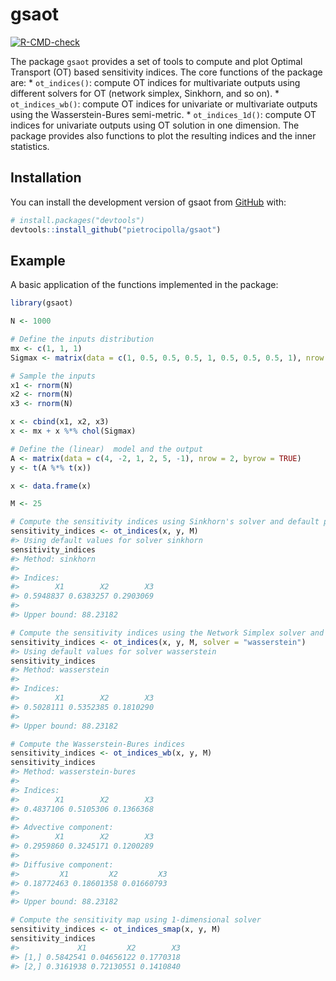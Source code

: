 
<!-- README.md is generated from README.Rmd. Please edit that file -->

# gsaot

<!-- badges: start -->

[![R-CMD-check](https://github.com/pietrocipolla/gsaot/actions/workflows/R-CMD-check.yaml/badge.svg)](https://github.com/pietrocipolla/gsaot/actions/workflows/R-CMD-check.yaml)
<!-- badges: end -->

The package `gsaot` provides a set of tools to compute and plot Optimal
Transport (OT) based sensitivity indices. The core functions of the
package are: \* `ot_indices()`: compute OT indices for multivariate
outputs using different solvers for OT (network simplex, Sinkhorn, and
so on). \* `ot_indices_wb()`: compute OT indices for univariate or
multivariate outputs using the Wasserstein-Bures semi-metric. \*
`ot_indices_1d()`: compute OT indices for univariate outputs using OT
solution in one dimension. The package provides also functions to plot
the resulting indices and the inner statistics.

## Installation

You can install the development version of gsaot from
[GitHub](https://github.com/) with:

``` r
# install.packages("devtools")
devtools::install_github("pietrocipolla/gsaot")
```

## Example

A basic application of the functions implemented in the package:

``` r
library(gsaot)

N <- 1000

# Define the inputs distribution
mx <- c(1, 1, 1)
Sigmax <- matrix(data = c(1, 0.5, 0.5, 0.5, 1, 0.5, 0.5, 0.5, 1), nrow = 3)

# Sample the inputs
x1 <- rnorm(N)
x2 <- rnorm(N)
x3 <- rnorm(N)

x <- cbind(x1, x2, x3)
x <- mx + x %*% chol(Sigmax)

# Define the (linear)  model and the output
A <- matrix(data = c(4, -2, 1, 2, 5, -1), nrow = 2, byrow = TRUE)
y <- t(A %*% t(x))

x <- data.frame(x)

M <- 25

# Compute the sensitivity indices using Sinkhorn's solver and default parameters
sensitivity_indices <- ot_indices(x, y, M)
#> Using default values for solver sinkhorn
sensitivity_indices
#> Method: sinkhorn 
#> 
#> Indices:
#>        X1        X2        X3 
#> 0.5948837 0.6383257 0.2903069 
#> 
#> Upper bound: 88.23182

# Compute the sensitivity indices using the Network Simplex solver and default parameters
sensitivity_indices <- ot_indices(x, y, M, solver = "wasserstein")
#> Using default values for solver wasserstein
sensitivity_indices
#> Method: wasserstein 
#> 
#> Indices:
#>        X1        X2        X3 
#> 0.5028111 0.5352385 0.1810290 
#> 
#> Upper bound: 88.23182

# Compute the Wasserstein-Bures indices
sensitivity_indices <- ot_indices_wb(x, y, M)
sensitivity_indices
#> Method: wasserstein-bures 
#> 
#> Indices:
#>        X1        X2        X3 
#> 0.4837106 0.5105306 0.1366368 
#> 
#> Advective component:
#>        X1        X2        X3 
#> 0.2959860 0.3245171 0.1200289 
#> 
#> Diffusive component:
#>         X1         X2         X3 
#> 0.18772463 0.18601358 0.01660793 
#> 
#> Upper bound: 88.23182

# Compute the sensitivity map using 1-dimensional solver
sensitivity_indices <- ot_indices_smap(x, y, M)
sensitivity_indices
#>             X1         X2        X3
#> [1,] 0.5842541 0.04656122 0.1770318
#> [2,] 0.3161938 0.72130551 0.1410840
```
